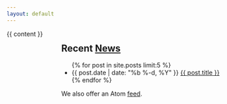 ```yaml
---
layout: default
---
```


<div class="columns">
<div class="column is-two-thirds">
{{ content }}
</div>
<div class="column">
<h2>Recent <a href="{{ "/news/" | prepend: site.baseurl }}">News</a></h2>
<ul>
{% for post in site.posts limit:5 %}
<li>
<span class="post-meta">{{ post.date | date: "%b %-d, %Y" }}</span>
  <a class="post-link" href="{{ post.url | prepend: site.baseurl }}">{{ post.title }}</a>
</li>
{% endfor %}
</ul>
<p>We also offer an Atom <a href="{{ "feed.xml" | prepend: site.baseurl }}">feed</a>.</p>
</div>
</div>
